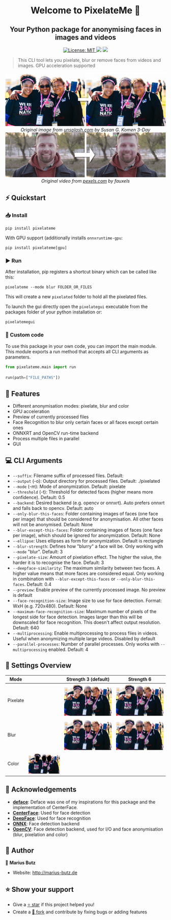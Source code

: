 <h1 align="center">
Welcome to PixelateMe 👋<br />
</h1>
<h2 align="center">
Your Python package for anonymising faces in images and videos
</h2>
<p align="center">
    <a href="LICENSE" target="_blank">
        <img alt="License: MIT" src="https://img.shields.io/badge/License-MIT-green.svg?style=for-the-badge" />
    </a>
    <img src="https://img.shields.io/github/actions/workflow/status/mbpictures/pixelateme/python-publish.yml?color=%2397CA00&style=for-the-badge" />
    <a href="https://pypi.org/project/PixelateMe/" target="_blank">
        <img src="https://img.shields.io/pypi/v/pixelateme?style=for-the-badge" />
    </a>
</p>

> This CLI tool lets you pixelate, blur or remove faces from videos and images. GPU acceleration supported

<p align="center">
    <img src="https://raw.githubusercontent.com/mbpictures/pixelateme/master/demos/image.png" /><br />
    <em>Original image from <a href="https://unsplash.com/de/fotos/wdVwF3Ese4o" target="_blank">unsplash.com</a> by Susan G. Komen 3-Day</em><br />
    <img src="https://raw.githubusercontent.com/mbpictures/pixelateme/master/demos/video.gif" /><br />
    <em>Original video from <a href="https://www.pexels.com/video/close-up-video-of-man-wearing-red-hoodie-3249935/" target="_blank">pexels.com</a> by fauxels</em>
</p>

## ⚡️ Quickstart
### 📥 Install
```shell
pip install pixelateme
```
With GPU support (additionally installs ```onnxruntime-gpu```:
```shell
pip install pixelateme[gpu]
```

### ▶️ Run
After installation, pip registers a shortcut binary which can be called like this:
```shell
pixelateme --mode blur FOLDER_OR_FILES
```
This will create a new ```pixelated``` folder to hold all the pixelated files.

To launch the gui directly open the ```pixelategui``` executable from the packages folder of your python installation or:
```shell
pixelatemegui
```

### 📝 Custom code
To use this package in your own code, you can import the main module. This module exports a run method that accepts all CLI arguments as parameters.
```python
from pixelateme.main import run

run(path=["FILE_PATHS"])
```

## 🎯 Features
- Different anonymisation modes: pixelate, blur and color
- GPU acceleration
- Preview of currently processed files
- Face Recognition to blur only certain faces or all faces except certain ones
- ONNXRT and OpenCV run-time backend
- Process multiple files in parallel
- GUI

## 💻 CLI Arguments
* ```--suffix```: Filename suffix of processed files. Default: 
* ```--output``` (-o): Output directory for processed files. Default: ./pixelated
* ```--mode``` (-m): Mode of anonymization. Default: pixelate
* ```--threshold``` (-t): Threshold for detected faces (higher means more confidence). Default: 0.5
* ```--backend```: Desired backend (e.g. opencv or onnxrt). Auto prefers onnxrt and falls back to opencv. Default: auto
* ```--only-blur-this-faces```: Folder containing images of faces (one face per image) that should be considered for anonymisation. All other faces will not be anonymised. Default: None
* ```--blur-except-this-faces```: Folder containing images of faces (one face per image), which should be ignored for anonymization. Default: None
* ```--ellipse```: Uses ellipses as form for anonymization. Default is rectangle
* ```--blur-strength```: Defines how "blurry" a face will be. Only working with ```--mode``` "blur". Default: 3
* ```--pixelate-size```: Amount of pixelation effect. The higher the value, the harder it is to recognise the face. Default: 3
* ```--deepface-similarity```: The maximum similarity between two faces. A higher value means that more faces are considered equal. Only working in combination with ```--blur-except-this-faces``` or ```--only-blur-this-faces```. Default: 0.4
* ```--preview```: Enable preview of the currently processed image. No preview is default
* ```--face-recognition-size```: Image size to use for face detection. Format: WxH (e.g. 720x480). Default: None
* ```--maximum-face-recognition-size```: Maximum number of pixels of the longest side for face detection. Images larger than this will be downscaled for face recognition. This doesn't affect output resolution. Default: 640
* ```--multiprocessing```: Enable multiprocessing to process files in videos. Useful when anonymizing multiple large videos. Disabled by default
* ```--parallel-processes```: Number of parallel processes. Only works with ```--multiprocessing``` enabled. Default: 4

## 🔧 Settings Overview
| Mode     |                                                                                                  | Strength 3 (default)                                                                                            | Strength 6                                                                                                      |
|----------|--------------------------------------------------------------------------------------------------|-----------------------------------------------------------------------------------------------------------------|-----------------------------------------------------------------------------------------------------------------|
| Pixelate |                                                                                                  | ![Pixelate 3](https://raw.githubusercontent.com/mbpictures/pixelateme/master/demos/pixelate-3.jpg "Pixelate 3") | ![Pixelate 6](https://raw.githubusercontent.com/mbpictures/pixelateme/master/demos/pixelate-6.jpg "Pixelate 6") |
| Blur     |                                                                                                  | ![Blur 3](https://raw.githubusercontent.com/mbpictures/pixelateme/master/demos/blur-3.jpg "Blur 3")             | ![Blur 6](https://raw.githubusercontent.com/mbpictures/pixelateme/master/demos/blur-6.jpg "Blur 6")             |
| Color    | ![Color](https://raw.githubusercontent.com/mbpictures/pixelateme/master/demos/color.jpg "Color") |                                                                                                                 |                                                                                                                 |

## 👏 Acknowledgements
* [**deface**](https://github.com/ORB-HD/deface): Deface was one of my inspirations for this package and the implementation of CenterFace.
* [**CenterFace**](https://github.com/Star-Clouds/CenterFace): Used for face detection
* [**DeepFace**](https://github.com/serengil/deepface): Used for face recognition
* [**ONNX**](https://github.com/onnx/onnx): Face detection backend
* [**OpenCV**](https://opencv.org/): Face detection backend, used for I/O and face anonymisation (blur, pixelation and color)

## 👥 Author

👤 **Marius Butz**

* Website: http://marius-butz.de

## ⭐️ Show your support

- Give a [⭐️ star](https://github.com/mbpictures/tessera) if this project helped you!
- Create a [🍴 fork](https://github.com/mbpictures/tessera) and contribute by fixing bugs or adding features
